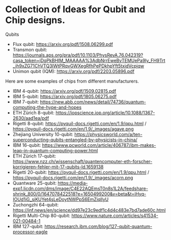 # Collection of Ideas for Qubit and Chip designs.

Qubits

- Flux qubit: https://arxiv.org/pdf/1508.06299.pdf
- Transmon qubit: https://journals.aps.org/pra/pdf/10.1103/PhysRevA.76.042319?casa_token=jDqPkBHIM_MAAAAA%3AdbNrrEweBvTEMUePa9ly_FH9Trt_jh9xZG71ChVTQ3IWtPRqvGWXegRfhPePDkhpYft5txidVcpjqw
- Unimon qubit (IQM): https://arxiv.org/pdf/2203.05896.pdf

Here are some examples of chips from different manufacturers.

- IBM 4-qubit: https://arxiv.org/pdf/1509.02815.pdf
- IBM 5-qubit: https://arxiv.org/pdf/1805.06275.pdf
- IBM 7-qubit: https://new.abb.com/news/detail/74736/quantum-computing-the-hype-and-hopes
- ETH Zürich 8-qubit: https://iopscience.iop.org/article/10.1088/1367-2630/aad1ea/pdf
- Rigetti 8-qubit: https://pyquil-docs.rigetti.com/en/1.9/qpu.html / https://pyquil-docs.rigetti.com/en/1.9/_images/agave.png
- Zhejiang University 10-qubit: https://physicsworld.com/a/ten-superconducting-qubits-entangled-by-physicists-in-china/
- IBM 16-qubit: https://www.pcworld.com/article/406787/ibm-makes-leap-in-quantum-computing-power.html
- ETH Zürich 17-qubit: https://www.nzz.ch/wissenschaft/quantencomputer-eth-forscher-korrigieren-fehler-mit-17-qubits-ld.1659138
- Rigetti 20-qubit: https://pyquil-docs.rigetti.com/en/1.9/qpu.html / https://pyquil-docs.rigetti.com/en/1.9/_images/acorn.png
- Quantware 25-qubit: https://media-exp1.licdn.com/dms/image/C4E22AQEmsT0n8s1L2A/feedshare-shrink_800/0/1647078422518?e=1650499200&v=beta&t=iHyq-IOUd1iG_siKUYet4sLeDoytNWPpS6EmZiqllyU
- Zuchongzhi 64-qubit: https://inf.news/en/science/dd97e23c9edf1c4d4c483e7bd7ade60c.html
- Rigetti Multi-Chip 80-qubit: https://www.nature.com/articles/s41534-021-00484-1
- IBM 127-qubit: https://research.ibm.com/blog/127-qubit-quantum-processor-eagle
